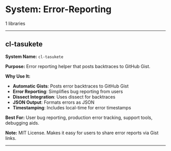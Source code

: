 # System: Error-Reporting

1 libraries

---

## cl-tasukete

**System Name:** `cl-tasukete`

**Purpose:** Error reporting helper that posts backtraces to GitHub Gist.

**Why Use It:**
- **Automatic Gists**: Posts error backtraces to GitHub Gist
- **Error Reporting**: Simplifies bug reporting from users
- **Dissect Integration**: Uses dissect for backtraces
- **JSON Output**: Formats errors as JSON
- **Timestamping**: Includes local-time for error timestamps

**Best For:** User bug reporting, production error tracking, support tools, debugging aids.

**Note:** MIT License. Makes it easy for users to share error reports via Gist links.

---


